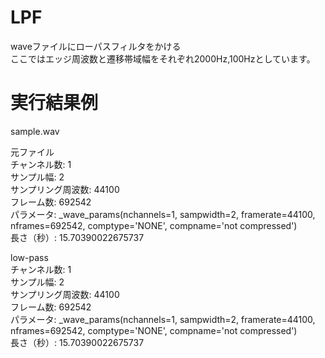 # LPF  
waveファイルにローパスフィルタをかける  
ここではエッジ周波数と遷移帯域幅をそれぞれ2000Hz,100Hzとしています。  

# 実行結果例  
sample.wav  
  
元ファイル  
チャンネル数: 1  
サンプル幅: 2  
サンプリング周波数: 44100  
フレーム数: 692542  
パラメータ: _wave_params(nchannels=1, sampwidth=2, framerate=44100, nframes=692542, comptype='NONE', compname='not compressed')  
長さ（秒）: 15.70390022675737  
  
low-pass  
チャンネル数: 1  
サンプル幅: 2  
サンプリング周波数: 44100  
フレーム数: 692542  
パラメータ: _wave_params(nchannels=1, sampwidth=2, framerate=44100, nframes=692542, comptype='NONE', compname='not compressed')  
長さ（秒）: 15.70390022675737  
